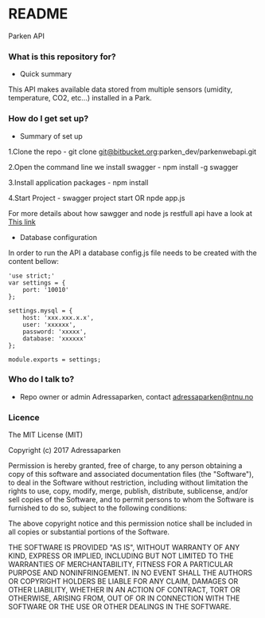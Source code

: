# README #

Parken API

### What is this repository for? ###

* Quick summary

This API makes available data stored from multiple sensors (umidity, temperature, CO2, etc...) installed in a Park. 

### How do I get set up? ###

* Summary of set up

1.Clone the repo - git clone git@bitbucket.org:parken_dev/parkenwebapi.git

2.Open the command line we install swagger - npm install -g swagger

3.Install application packages - npm install

4.Start Project - swagger project start OR npde app.js

For more details about how sawgger and node js restfull api have a look at [This link](https://scotch.io/tutorials/speed-up-your-restful-api-development-in-node-js-with-swagger "RESTful API development in Node.js with Swagger")

* Database configuration

In order to run the API a database config.js file needs to be created with the content bellow:
```
'use strict;'
var settings = {
    port: '10010'
};

settings.mysql = {
    host: 'xxx.xxx.x.x',
    user: 'xxxxxx',
    password: 'xxxxx',
    database: 'xxxxxx'
};

module.exports = settings;
```

### Who do I talk to? ###

* Repo owner or admin
Adressaparken, contact adressaparken@ntnu.no

### Licence ###

The MIT License (MIT)

Copyright (c) 2017 Adressaparken

Permission is hereby granted, free of charge, to any person obtaining a copy of this software and associated documentation files (the "Software"), to deal in the Software without restriction, including without limitation the rights to use, copy, modify, merge, publish, distribute, sublicense, and/or sell copies of the Software, and to permit persons to whom the Software is furnished to do so, subject to the following conditions:

The above copyright notice and this permission notice shall be included in all copies or substantial portions of the Software.

THE SOFTWARE IS PROVIDED "AS IS", WITHOUT WARRANTY OF ANY KIND, EXPRESS OR IMPLIED, INCLUDING BUT NOT LIMITED TO THE WARRANTIES OF MERCHANTABILITY, FITNESS FOR A PARTICULAR PURPOSE AND NONINFRINGEMENT. IN NO EVENT SHALL THE AUTHORS OR COPYRIGHT HOLDERS BE LIABLE FOR ANY CLAIM, DAMAGES OR OTHER LIABILITY, WHETHER IN AN ACTION OF CONTRACT, TORT OR OTHERWISE, ARISING FROM, OUT OF OR IN CONNECTION WITH THE SOFTWARE OR THE USE OR OTHER DEALINGS IN THE SOFTWARE.